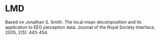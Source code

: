# LMD
Based on Jonathan S. Smith. The local mean decomposition and its application to EEG perception data. Journal of the Royal Society Interface, 2005, 2(5): 443-454.

